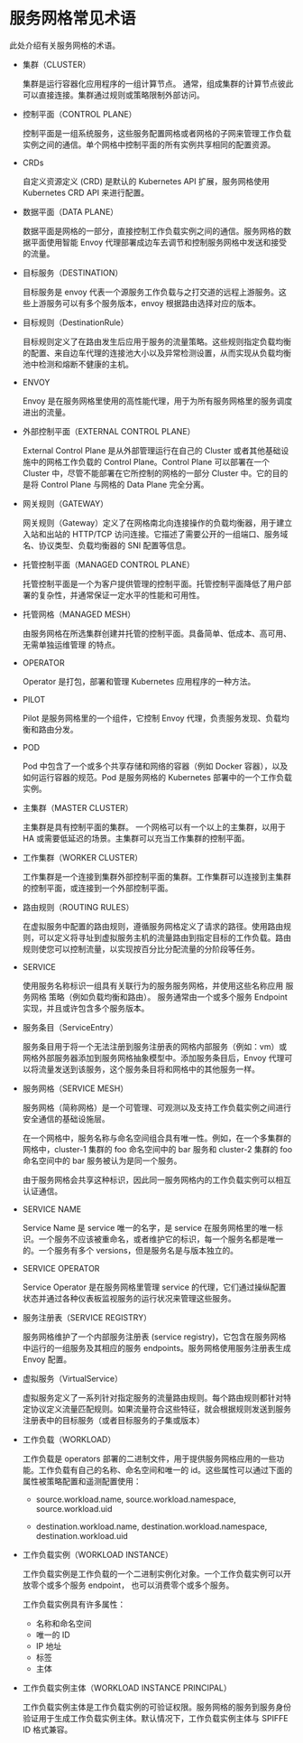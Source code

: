 # 服务网格常见术语

此处介绍有关服务网格的术语。

- 集群（CLUSTER）

  集群是运行容器化应用程序的一组计算节点。 通常，组成集群的计算节点彼此可以直接连接。集群通过规则或策略限制外部访问。

- 控制平面（CONTROL PLANE）

  控制平面是一组系统服务，这些服务配置网格或者网格的子网来管理工作负载实例之间的通信。单个网格中控制平面的所有实例共享相同的配置资源。

- CRDs

  自定义资源定义 (CRD) 是默认的 Kubernetes API 扩展，服务网格使用 Kubernetes CRD API 来进行配置。

- 数据平面（DATA PLANE）

  数据平面是网格的一部分，直接控制工作负载实例之间的通信。服务网格的数据平面使用智能 Envoy 代理部署成边车去调节和控制服务网格中发送和接受的流量。

- 目标服务（DESTINATION）

  目标服务是 envoy 代表一个源服务工作负载与之打交道的远程上游服务。这些上游服务可以有多个服务版本，envoy 根据路由选择对应的版本。

- 目标规则（DestinationRule）

  目标规则定义了在路由发生后应用于服务的流量策略。这些规则指定负载均衡的配置、来自边车代理的连接池大小以及异常检测设置，从而实现从负载均衡池中检测和熔断不健康的主机。

- ENVOY
  
  Envoy 是在服务网格里使用的高性能代理，用于为所有服务网格里的服务调度进出的流量。

- 外部控制平面（EXTERNAL CONTROL PLANE）
  
  External Control Plane 是从外部管理运行在自己的 Cluster 或者其他基础设施中的网格工作负载的 Control Plane。Control Plane 可以部署在一个 Cluster 中，尽管不能部署在它所控制的网格的一部分 Cluster 中。它的目的是将 Control Plane 与网格的 Data Plane 完全分离。

- 网关规则（GATEWAY）

  网关规则（Gateway）定义了在网格南北向连接操作的负载均衡器，用于建立入站和出站的 HTTP/TCP 访问连接。它描述了需要公开的一组端口、服务域名、协议类型、负载均衡器的 SNI 配置等信息。

- 托管控制平面（MANAGED CONTROL PLANE）
  
  托管控制平面是一个为客户提供管理的控制平面。托管控制平面降低了用户部署的复杂性，并通常保证一定水平的性能和可用性。

- 托管网格（MANAGED MESH）

  由服务网格在所选集群创建并托管的控制平面。具备简单、低成本、高可用、无需单独运维管理 的特点。

- OPERATOR

  Operator 是打包，部署和管理 Kubernetes 应用程序的一种方法。

- PILOT

  Pilot 是服务网格里的一个组件，它控制 Envoy 代理，负责服务发现、负载均衡和路由分发。

- POD

  Pod 中包含了一个或多个共享存储和网络的容器（例如 Docker 容器），以及如何运行容器的规范。Pod 是服务网格的 Kubernetes 部署中的一个工作负载实例。

- 主集群（MASTER CLUSTER）

  主集群是具有控制平面的集群。 一个网格可以有一个以上的主集群，以用于 HA 或需要低延迟的场景。主集群可以充当工作集群的控制平面。

- 工作集群（WORKER CLUSTER）

  工作集群是一个连接到集群外部控制平面的集群。工作集群可以连接到主集群的控制平面，或连接到一个外部控制平面。

- 路由规则（ROUTING RULES）

  在虚拟服务中配置的路由规则，遵循服务网格定义了请求的路径。使用路由规则，可以定义将寻址到虚拟服务主机的流量路由到指定目标的工作负载。路由规则使您可以控制流量，以实现按百分比分配流量的分阶段等任务。

- SERVICE

  使用服务名称标识一组具有关联行为的服务服务网格，并使用这些名称应用 服务网格 策略（例如负载均衡和路由）。 服务通常由一个或多个服务 Endpoint 实现，并且或许包含多个服务版本。

- 服务条目（ServiceEntry）

  服务条目用于将一个无法注册到服务注册表的网格内部服务（例如：vm）或网格外部服务器添加到服务网格抽象模型中。添加服务条目后，Envoy 代理可以将流量发送到该服务，这个服务条目将和网格中的其他服务一样。

- 服务网格（SERVICE MESH）

  服务网格（简称网格）是一个可管理、可观测以及支持工作负载实例之间进行安全通信的基础设施层。

  在一个网格中，服务名称与命名空间组合具有唯一性。例如，在一个多集群的网格中，cluster-1 集群的 foo 命名空间中的 bar 服务和 cluster-2 集群的 foo 命名空间中的 bar 服务被认为是同一个服务。

  由于服务网格会共享这种标识，因此同一服务网格内的工作负载实例可以相互认证通信。

- SERVICE NAME

  Service Name 是 service 唯一的名字，是 service 在服务网格里的唯一标识。一个服务不应该被重命名，或者维护它的标识，每一个服务名都是唯一的。一个服务有多个 versions，但是服务名是与版本独立的。

- SERVICE OPERATOR

  Service Operator 是在服务网格里管理 service 的代理，它们通过操纵配置状态并通过各种仪表板监视服务的运行状况来管理这些服务。

- 服务注册表（SERVICE REGISTRY）

  服务网格维护了一个内部服务注册表 (service registry)，它包含在服务网格中运行的一组服务及其相应的服务 endpoints。服务网格使用服务注册表生成 Envoy 配置。

- 虚拟服务（VirtualService）

  虚拟服务定义了一系列针对指定服务的流量路由规则。每个路由规则都针对特定协议定义流量匹配规则。如果流量符合这些特征，就会根据规则发送到服务注册表中的目标服务（或者目标服务的子集或版本）

- 工作负载（WORKLOAD）

  工作负载是 operators 部署的二进制文件，用于提供服务网格应用的一些功能。工作负载有自己的名称、命名空间和唯一的 id。这些属性可以通过下面的属性被策略配置和遥测配置使用：
  
  - source.workload.name, source.workload.namespace, source.workload.uid
  
  - destination.workload.name, destination.workload.namespace, destination.workload.uid

- 工作负载实例（WORKLOAD INSTANCE）

  工作负载实例是工作负载的一个二进制实例化对象。一个工作负载实例可以开放零个或多个服务 endpoint， 也可以消费零个或多个服务。
  
  工作负载实例具有许多属性：

  - 名称和命名空间
  - 唯一的 ID
  - IP 地址
  - 标签
  - 主体

- 工作负载实例主体（WORKLOAD INSTANCE PRINCIPAL）

  工作负载实例主体是工作负载实例的可验证权限。服务网格的服务到服务身份验证用于生成工作负载实例主体。默认情况下，工作负载实例主体与 SPIFFE ID 格式兼容。
  